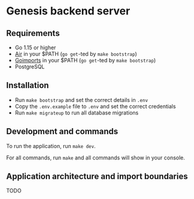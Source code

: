 # Genesis backend server

## Requirements

* Go 1.15 or higher
* [Air](https://github.com/cosmtrek/air) in your $PATH (`go get`-ted by `make bootstrap`)
* [Goimports](https://godoc.org/golang.org/x/tools/cmd/goimports) in your $PATH (`go get`-ted by `make bootstrap`)
* PostgreSQL

## Installation

* Run `make bootstrap` and set the correct details in `.env`
* Copy the `.env.example` file to `.env` and set the correct credentials
* Run `make migrateup` to run all database migrations

## Development and commands

To run the application, run `make dev`.

For all commands, run `make` and all commands will show in your console.

## Application architecture and import boundaries

TODO
